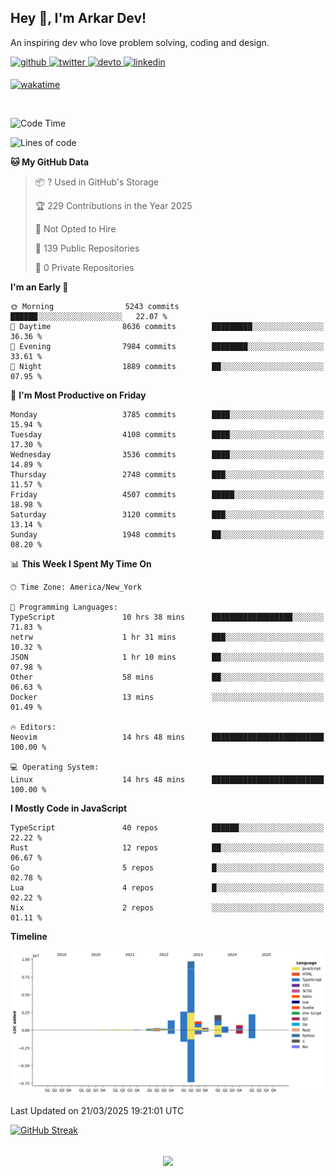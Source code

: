 ## Hey 👋, I'm Arkar Dev!  

An inspiring dev who love problem solving, coding and design.

<a href="https://github.com/Riley1101" target="_blank">
<img src=https://img.shields.io/badge/github-%2324292e.svg?&style=for-the-badge&logo=github&logoColor=white alt=github style="margin-bottom: 5px;" />
</a>
<a href="https://twitter.com/arkardev" target="_blank">
<img src=https://img.shields.io/badge/twitter-%2300acee.svg?&style=for-the-badge&logo=twitter&logoColor=white alt=twitter style="margin-bottom: 5px;" />
</a>
<a href="https://dev.to/riley1101" target="_blank">
<img src=https://img.shields.io/badge/dev.to-%2308090A.svg?&style=for-the-badge&logo=dev.to&logoColor=white alt=devto style="margin-bottom: 5px;" />
</a>
<a href="https://linkedin.com/in/arkar-kaung-myat" target="_blank">
<img src=https://img.shields.io/badge/linkedin-%231E77B5.svg?&style=for-the-badge&logo=linkedin&logoColor=white alt=linkedin style="margin-bottom: 5px;" />
</a>
  
[![wakatime](https://wakatime.com/badge/user/cf23b6e3-75f8-4c04-b0e3-273191c8d2ec.svg)](https://wakatime.com/@cf23b6e3-75f8-4c04-b0e3-273191c8d2ec)

<br/>

<!--START_SECTION:waka-->
![Code Time](http://img.shields.io/badge/Code%20Time-1%2C341%20hrs%203%20mins-blue)

![Lines of code](https://img.shields.io/badge/From%20Hello%20World%20I%27ve%20Written-21.9%20million%20lines%20of%20code-blue)

**🐱 My GitHub Data** 

> 📦 ? Used in GitHub's Storage 
 > 
> 🏆 229 Contributions in the Year 2025
 > 
> 🚫 Not Opted to Hire
 > 
> 📜 139 Public Repositories 
 > 
> 🔑 0 Private Repositories 
 > 
**I'm an Early 🐤** 

```text
🌞 Morning                5243 commits        ██████░░░░░░░░░░░░░░░░░░░   22.07 % 
🌆 Daytime                8636 commits        █████████░░░░░░░░░░░░░░░░   36.36 % 
🌃 Evening                7984 commits        ████████░░░░░░░░░░░░░░░░░   33.61 % 
🌙 Night                  1889 commits        ██░░░░░░░░░░░░░░░░░░░░░░░   07.95 % 
```
📅 **I'm Most Productive on Friday** 

```text
Monday                   3785 commits        ████░░░░░░░░░░░░░░░░░░░░░   15.94 % 
Tuesday                  4108 commits        ████░░░░░░░░░░░░░░░░░░░░░   17.30 % 
Wednesday                3536 commits        ████░░░░░░░░░░░░░░░░░░░░░   14.89 % 
Thursday                 2748 commits        ███░░░░░░░░░░░░░░░░░░░░░░   11.57 % 
Friday                   4507 commits        █████░░░░░░░░░░░░░░░░░░░░   18.98 % 
Saturday                 3120 commits        ███░░░░░░░░░░░░░░░░░░░░░░   13.14 % 
Sunday                   1948 commits        ██░░░░░░░░░░░░░░░░░░░░░░░   08.20 % 
```


📊 **This Week I Spent My Time On** 

```text
🕑︎ Time Zone: America/New_York

💬 Programming Languages: 
TypeScript               10 hrs 38 mins      ██████████████████░░░░░░░   71.83 % 
netrw                    1 hr 31 mins        ███░░░░░░░░░░░░░░░░░░░░░░   10.32 % 
JSON                     1 hr 10 mins        ██░░░░░░░░░░░░░░░░░░░░░░░   07.98 % 
Other                    58 mins             ██░░░░░░░░░░░░░░░░░░░░░░░   06.63 % 
Docker                   13 mins             ░░░░░░░░░░░░░░░░░░░░░░░░░   01.49 % 

🔥 Editors: 
Neovim                   14 hrs 48 mins      █████████████████████████   100.00 % 

💻 Operating System: 
Linux                    14 hrs 48 mins      █████████████████████████   100.00 % 
```

**I Mostly Code in JavaScript** 

```text
TypeScript               40 repos            ██████░░░░░░░░░░░░░░░░░░░   22.22 % 
Rust                     12 repos            ██░░░░░░░░░░░░░░░░░░░░░░░   06.67 % 
Go                       5 repos             █░░░░░░░░░░░░░░░░░░░░░░░░   02.78 % 
Lua                      4 repos             █░░░░░░░░░░░░░░░░░░░░░░░░   02.22 % 
Nix                      2 repos             ░░░░░░░░░░░░░░░░░░░░░░░░░   01.11 % 
```



**Timeline**

![Lines of Code chart](https://raw.githubusercontent.com/Riley1101/Riley1101/main/assets/bar_graph.png)


 Last Updated on 21/03/2025 19:21:01 UTC
<!--END_SECTION:waka-->

[![GitHub Streak](https://streak-stats.demolab.com?user=Riley1101)](https://git.io/streak-stats)
  
<br/>  
<div align="center">
<img src="https://komarev.com/ghpvc/?username=Riley1101&&style=flat-square" align="center" />
</div>  

